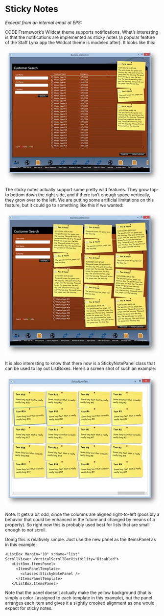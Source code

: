 ﻿# Sticky Notes

_Excerpt from an internal email at EPS:_

CODE Framework’s Wildcat theme supports notifications. What’s interesting is that the notifications are implemented as sticky notes (a popular feature of the Staff Lynx app the Wildcat theme is modeled after). It looks like this: 

![](Sticky%20Notes%20Features/Sticky%20Notes%20Feature_clip_image001_2.jpg)

The sticky notes actually support some pretty wild features. They grow top-to bottom down the right side, and if there isn’t enough space vertically, they grow over to the left. We are putting some artificial limitations on this feature, but it could go to something like this if we wanted: 

![](Sticky%20Notes%20Features/Sticky%20Notes%20Feature_clip_image002_2.jpg)

It is also interesting to know that there now is a StickyNotePanel class that can be used to lay out ListBoxes. Here’s a screen shot of such an example: 

![](Sticky%20Notes%20Features/Sticky%20Notes%20Feature_clip_image003_2.jpg)

Note: It gets a bit odd, since the columns are aligned right-to-left (possibly a behavior that could be enhanced in the future and changed by means of a property). So right now this is probably used best for lists that are small enough to not scroll. 

Doing this is relatively simple. Just use the new panel as the ItemsPanel as in this example: 

```
<ListBox Margin="10" x:Name="list" ScrollViewer.VerticalScrollBarVisibility="Disabled">
   <ListBox.ItemsPanel>
     <ItemsPanelTemplate>
       <classes:StickyNotePanel />
     </ItemsPanelTemplate>
   </ListBox.ItemsPanel> 
```

Note that the panel doesn’t actually make the yellow background (that is simply a color I assigned to each template in this example), but the panel arranges each item and gives it a slightly crooked alignment as one would expect for sticky notes. 
